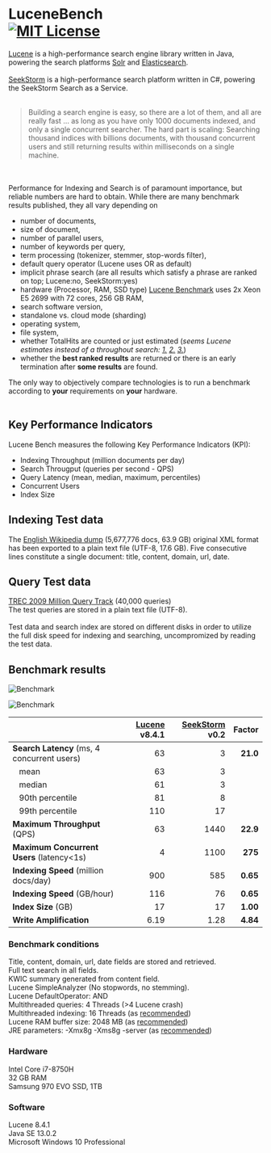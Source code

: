 LuceneBench<br>
[![MIT License](https://img.shields.io/github/license/wolfgarbe/lucenebench.svg)](https://github.com/wolfgarbe/LuceneBench/blob/master/LICENSE)
========
[Lucene](http://lucene.apache.org/core/) is a high-performance search engine library written in Java, powering the search platforms  [Solr](http://lucene.apache.org/solr/) and [Elasticsearch](https://www.elastic.co/de/products/elasticsearch).
<br><br>
[SeekStorm](https://seekstorm.com) is a high-performance search platform written in C#, powering the SeekStorm Search as a Service.
<br><br>

> Building a search engine is easy, so there are a lot of them, and all are really fast 
> ... as long as you have only 1000 documents indexed, and only a single concurrent searcher.
> The hard part is scaling: Searching thousand indices with billions documents, with thousand concurrent users and still returning results within milliseconds on a single machine.

<br><br>
Performance for Indexing and Search is of paramount importance, but reliable numbers are hard to obtain. 
While there are many benchmark results published, they all vary depending on 
* number of documents, 
* size of document, 
* number of parallel users,
* number of keywords per query,
* term processing (tokenizer, stemmer, stop-words filter),
* default query operator (Lucene uses OR as default)
* implicit phrase search (are all results which satisfy a phrase are ranked on top; Lucene:no, SeekStorm:yes)
* hardware (Processor, RAM, SSD type) [Lucene Benchmark](https://home.apache.org/~mikemccand/lucenebench/) uses 2x Xeon E5 2699 with 72 cores, 256 GB RAM, 
* search software version,
* standalone vs. cloud mode (sharding)
* operating system, 
* file system,
* whether TotalHits are counted or just estimated (*seems Lucene estimates instead of a throughout search: [1.](https://issues.apache.org/jira/browse/LUCENE-8060) [2.](https://issues.apache.org/jira/browse/LUCENE-8430) [3.](https://issues.apache.org/jira/browse/LUCENE-8431)*)
* whether the **best ranked results** are returned or there is an early termination after **some results** are found.



The only way to objectively compare technologies is to run a benchmark according to **your** requirements on **your** hardware.
<br><br>
## Key Performance Indicators
Lucene Bench measures the following Key Performance Indicators (KPI):
<br>
* Indexing Throughput (million documents per day)
* Search Througput (queries per second - QPS)
* Query Latency (mean, median, maximum, percentiles)
* Concurrent Users
* Index Size

## Indexing Test data
The [English Wikipedia dump](https://dumps.wikimedia.org/enwiki/latest/enwiki-latest-pages-articles.xml.bz2) (5,677,776 docs, 63.9 GB) original XML format has been exported to a plain text file (UTF-8, 17.6 GB).
Five consecutive lines constitute a single document: title, content, domain, url, date.

## Query Test data
[TREC 2009 Million Query Track](https://trec.nist.gov/data/million.query09.html) (40,000 queries)<br>
The test queries are stored in a plain text file (UTF-8).
<br><br>
Test data and search index are stored on different disks in order to utilize the full disk speed for indexing and searching, uncompromized by reading the test data.

## Benchmark results

![Benchmark](https://wolfgarbe.github.io/LuceneBench/img/search_latency.png "Benchmark")

![Benchmark](https://wolfgarbe.github.io/LuceneBench/img/search_throughput.png "Benchmark")

|                           | [Lucene](http://lucene.apache.org/core/) v8.4.1   | [SeekStorm](https://seekstorm.com/) v0.2   | Factor |
| :--- | ---: | ---: | ---: |    
| **Search Latency** (ms, 4 concurrent users)   | 63  |  3 |  **21.0** | 
| &nbsp;&nbsp;&nbsp;mean |  63 | 3  |  |
| &nbsp;&nbsp;&nbsp;median |  61 | 3  |  |
| &nbsp;&nbsp;&nbsp;90th percentile | 81  | 8  |  |
| &nbsp;&nbsp;&nbsp;99th percentile | 110  | 17  |  |
| **Maximum Throughput** (QPS)   | 63  | 1440  | **22.9** | 
| **Maximum Concurrent Users** (latency<1s) | 4  | 1100  | **275** |
| **Indexing Speed** (million docs/day) | 900 | 585  | **0.65** |
| **Indexing Speed** (GB/hour)  | 116  | 76  |  **0.65** |
| **Index Size** (GB)           | 17  | 17  | **1.00** |
| **Write Amplification**       | 6.19 | 1.28 | **4.84** |

### Benchmark conditions
Title, content, domain, url, date fields are stored and retrieved.<br>
Full text search in all fields.<br>
KWIC summary generated from content field.<br>
Lucene SimpleAnalyzer (No stopwords, no stemming).<br>
Lucene DefaultOperator: AND<br>
Multithreaded queries: 4 Threads (>4 Lucene crash)<br>
Multithreaded indexing: 16 Threads (as [recommended](https://home.apache.org/~mikemccand/lucenebench/indexing.html))<br>
Lucene RAM buffer size: 2048 MB (as [recommended](https://home.apache.org/~mikemccand/lucenebench/indexing.html))<br>
JRE parameters: -Xmx8g -Xms8g -server (as [recommended](https://home.apache.org/~mikemccand/lucenebench/indexing.html))

### Hardware
Intel Core i7-8750H<br>
32 GB RAM<br>
Samsung 970 EVO SSD, 1TB<br>

### Software
Lucene 8.4.1<br>
Java SE 13.0.2<br>
Microsoft Windows 10 Professional<br>
